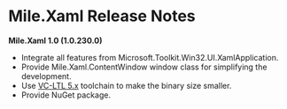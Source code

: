 ﻿# Mile.Xaml Release Notes

**Mile.Xaml 1.0 (1.0.230.0)**

- Integrate all features from Microsoft.Toolkit.Win32.UI.XamlApplication.
- Provide Mile.Xaml.ContentWindow window class for simplifying the development.
- Use [VC-LTL 5.x](https://github.com/Chuyu-Team/VC-LTL5) toolchain to make the
  binary size smaller.
- Provide NuGet package.
